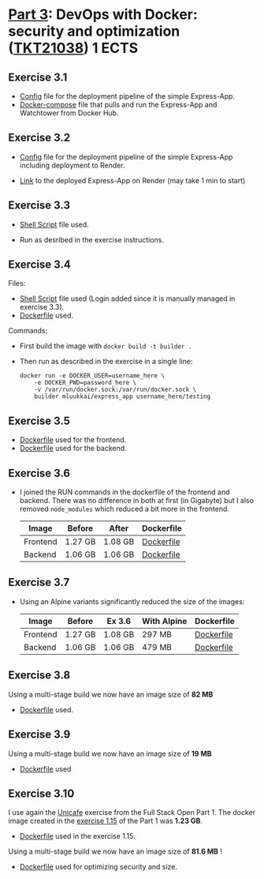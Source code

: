 # [Part 3](https://devopswithdocker.com/category/part-3): DevOps with Docker: security and optimization ([TKT21038](https://studies.helsinki.fi/courses/course-implementation/otm-487d8dd8-3a4b-447a-9118-f7bfff8169b6)) 1 ECTS

## Exercise 3.1

- [Config](../.github/workflows/deploy-express-app.yaml) file for the deployment pipeline of the simple Express-App.
- [Docker-compose](Exercise3.1/docker-compose.yml) file that pulls and run the Express-App and Watchtower from Docker Hub.

## Exercise 3.2

- [Config](../.github/workflows/deploy-express-app.yaml) file for the deployment pipeline of the simple Express-App including deployment to Render.

- [Link](https://express-app-hf9n.onrender.com/) to the deployed Express-App on Render (may take 1 min to start)

## Exercise 3.3

- [Shell Script](Exercise3.3/builder.sh) file used.

- Run as desribed in the exercise instructions.

## Exercise 3.4
Files:
- [Shell Script](Exercise3.4/builder.sh) file used (Login added since it is manually managed in exercise 3.3).
- [Dockerfile](Exercise3.4/Dockerfile) used.

Commands:
- First build the image with `docker build -t builder .`

- Then run as described in the exercise in a single line:
    ```
    docker run -e DOCKER_USER=username_here \
        -e DOCKER_PWD=password_here \
        -v /var/run/docker.sock:/var/run/docker.sock \
        builder mluukkai/express_app username_here/testing
    ```

## Exercise 3.5

- [Dockerfile](Exercise3.5/example-frontend/Dockerfile) used for the frontend.
- [Dockerfile](Exercise3.5/example-backend/Dockerfile) used for the backend.

## Exercise 3.6
- I joined the RUN commands in the dockerfile of the frontend and backend. There was no difference in both at first (in Gigabyte) but I also removed `node_modules` which reduced a bit more in the frontend.

    | Image | Before | After | Dockerfile |
    |-------| -------| ------| -- |
    | Frontend | 1.27 GB | 1.08 GB | [Dockerfile](Exercise3.6/example-frontend/Dockerfile) |
    | Backend  | 1.06 GB | 1.06 GB | [Dockerfile](Exercise3.6/example-backend/Dockerfile) |

## Exercise 3.7

- Using an Alpine variants significantly reduced the size of the images:

    | Image | Before | Ex 3.6 | With Alpine |  Dockerfile |
    |-------| -------| ------| -- | -- |
    | Frontend | 1.27 GB | 1.08 GB | 297 MB | [Dockerfile](Exercise3.6/example-frontend/Dockerfile) |
    | Backend  | 1.06 GB | 1.06 GB | 479 MB | [Dockerfile](Exercise3.6/example-backend/Dockerfile) |

## Exercise 3.8
Using a multi-stage build we now have an image size of **82 MB**
- [Dockerfile](Exercise3.8/example-frontend/Dockerfile) used.

## Exercise 3.9
Using a multi-stage build we now have an image size of **19 MB**
- [Dockerfile](Exercise3.9/example-backend/Dockerfile) used

## Exercise 3.10
I use again the [Unicafe](https://fullstackopen.com/en/part1/a_more_complex_state_debugging_react_apps#exercises-1-6-1-14) exercise from the Full Stack Open Part 1. The docker image created in the [exercise 1.15](https://devopswithdocker.com/part-1/section-6#exercises-115-116) of the Part 1 was **1.23 GB**.

- [Dockerfile](../Part1/Exercise1.15/Dockerfile) used in the exercise 1.15.

Using a multi-stage build we now have an image size of **81.6 MB** !

- [Dockerfile](Exercise3.10/Dockerfile) used for optimizing security and size.